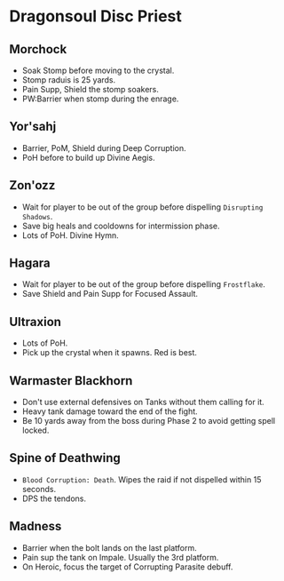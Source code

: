 # Dragonsoul Disc Priest

## Morchock

- Soak Stomp before moving to the crystal.
- Stomp raduis is 25 yards.
- Pain Supp, Shield the stomp soakers.
- PW:Barrier when stomp during the enrage.

## Yor'sahj

- Barrier, PoM, Shield during Deep Corruption.
- PoH before to build up Divine Aegis.

## Zon'ozz

- Wait for player to be out of the group before dispelling `Disrupting Shadows`.
- Save big heals and cooldowns for intermission phase.
- Lots of PoH. Divine Hymn.

## Hagara

- Wait for player to be out of the group before dispelling `Frostflake`.
- Save Shield and Pain Supp for Focused Assault.

## Ultraxion

- Lots of PoH.
- Pick up the crystal when it spawns. Red is best.

## Warmaster Blackhorn

- Don't use external defensives on Tanks without them calling for it.
- Heavy tank damage toward the end of the fight.
- Be 10 yards away from the boss during Phase 2 to avoid getting spell locked.

## Spine of Deathwing

- `Blood Corruption: Death`. Wipes the raid if not dispelled within 15 seconds.
- DPS the tendons.

## Madness

- Barrier when the bolt lands on the last platform.
- Pain sup the tank on Impale. Usually the 3rd platform.
- On Heroic, focus the target of Corrupting Parasite debuff.

